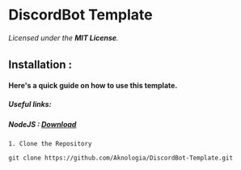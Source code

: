 # DiscordBot Template 
###### Licensed under the **MIT License**.

Installation :
--------------
#### Here's a quick guide on how to use this template.
##### __Useful links:__
##### NodeJS : [Download](https://nodejs.org/en/download/)
```
1. Clone the Repository

git clone https://github.com/Aknologia/DiscordBot-Template.git
```